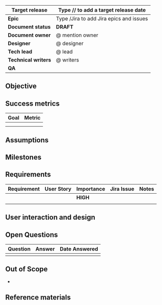 | **Target release** | Type // to add a target release date |
| --- | --- |
| **Epic** | Type /Jira to add Jira epics and issues |
| **Document status** | **DRAFT** |
| **Document owner** | @ mention owner |
| **Designer** | @ designer |
| **Tech lead** | @ lead |
| **Technical writers** | @ writers |
| **QA** |  |

## **Objective**

## **Success metrics**

| **Goal** | **Metric** |
| --- | --- |
|  |  |
|  |  |

## **Assumptions**

## **Milestones**

## **Requirements**

| **Requirement** | **User Story** | **Importance** | **Jira Issue** | **Notes** |
| --- | --- | --- | --- | --- |
|  |  | **HIGH** |  |  |
|  |  |  |  |  |

## **User interaction and design**

## **Open Questions**

| **Question** | **Answer** | **Date Answered** |
| --- | --- | --- |
|  |  |  |

## **Out of Scope**

- 

## **Reference materials**